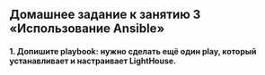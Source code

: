 ## Домашнее задание к занятию 3 «Использование Ansible»
#### 1. Допишите playbook: нужно сделать ещё один play, который устанавливает и настраивает LightHouse.
